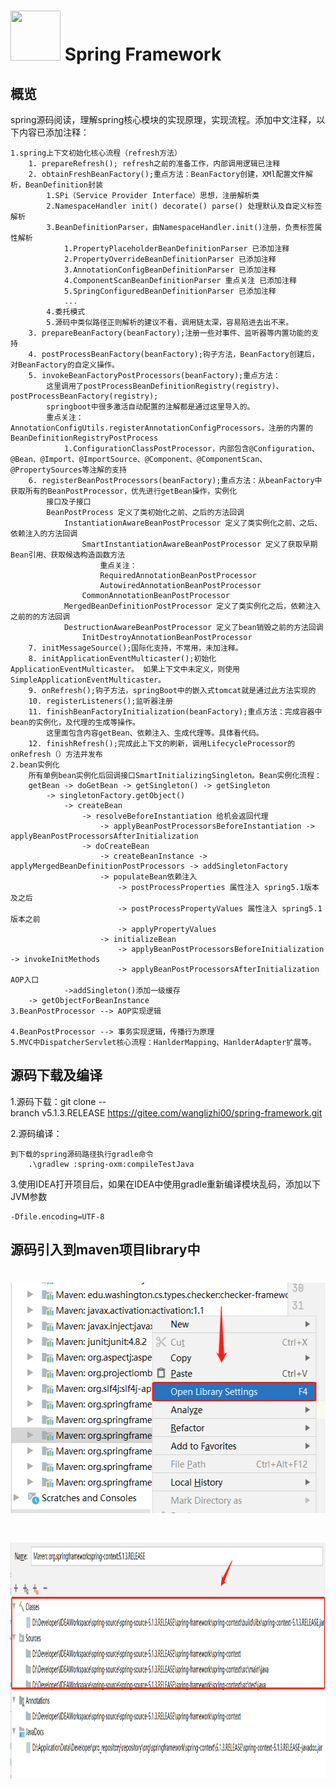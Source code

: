 # <img src="src/docs/asciidoc/images/spring-framework.png" width="80" height="80"> Spring Framework

## 概览
spring源码阅读，理解spring核心模块的实现原理，实现流程。添加中文注释，以下内容已添加注释：
    
    1.spring上下文初始化核心流程（refresh方法）
        1. prepareRefresh(); refresh之前的准备工作，内部调用逻辑已注释
        2. obtainFreshBeanFactory();重点方法：BeanFactory创建，XMl配置文件解析，BeanDefinition封装
            1.SPi（Service Provider Interface）思想，注册解析类
            2.NamespaceHandler init() decorate() parse() 处理默认及自定义标签解析
            3.BeanDefinitionParser，由NamespaceHandler.init()注册，负责标签属性解析
                1.PropertyPlaceholderBeanDefinitionParser 已添加注释
                2.PropertyOverrideBeanDefinitionParser 已添加注释
                3.AnnotationConfigBeanDefinitionParser 已添加注释
                4.ComponentScanBeanDefinitionParser 重点关注 已添加注释
                5.SpringConfiguredBeanDefinitionParser 已添加注释
                ...
            4.委托模式
            5.源码中类似路径正则解析的建议不看，调用链太深，容易陷进去出不来。
        3. prepareBeanFactory(beanFactory);注册一些对事件、监听器等内置功能的支持
        4. postProcessBeanFactory(beanFactory);钩子方法，BeanFactory创建后，对BeanFactory的自定义操作。
        5. invokeBeanFactoryPostProcessors(beanFactory);重点方法：
            这里调用了postProcessBeanDefinitionRegistry(registry)、postProcessBeanFactory(registry);
            springboot中很多激活自动配置的注解都是通过这里导入的。
            重点关注：AnnotationConfigUtils.registerAnnotationConfigProcessors，注册的内置的BeanDefinitionRegistryPostProcess
                1.ConfigurationClassPostProcessor，内部包含@Configuration、@Bean、@Import、@ImportSource、@Component、@ComponentScan、@PropertySources等注解的支持 
        6. registerBeanPostProcessors(beanFactory);重点方法：从beanFactory中获取所有的BeanPostProcessor，优先进行getBean操作，实例化
            接口及子接口
            BeanPostProcess 定义了类初始化之前、之后的方法回调
                InstantiationAwareBeanPostProcessor 定义了类实例化之前、之后、依赖注入的方法回调
                    SmartInstantiationAwareBeanPostProcessor 定义了获取早期Bean引用、获取候选构造函数方法
                        重点关注：
                        RequiredAnnotationBeanPostProcessor
                        AutowiredAnnotationBeanPostProcessor
                    CommonAnnotationBeanPostProcessor
                MergedBeanDefinitionPostProcessor 定义了类实例化之后，依赖注入之前的的方法回调
                DestructionAwareBeanPostProcessor 定义了bean销毁之前的方法回调
                    InitDestroyAnnotationBeanPostProcessor
        7. initMessageSource();国际化支持，不常用，未加注释。	
        8. initApplicationEventMulticaster();初始化ApplicationEventMulticaster。 如果上下文中未定义，则使用SimpleApplicationEventMulticaster。		
        9. onRefresh();钩子方法，springBoot中的嵌入式tomcat就是通过此方法实现的
        10. registerListeners();监听器注册
        11. finishBeanFactoryInitialization(beanFactory);重点方法：完成容器中bean的实例化，及代理的生成等操作。
            这里面包含内容getBean、依赖注入、生成代理等。具体看代码。
        12. finishRefresh();完成此上下文的刷新，调用LifecycleProcessor的onRefresh（）方法并发布
    2.bean实例化
        所有单例bean实例化后回调接口SmartInitializingSingleton。Bean实例化流程：
        getBean -> doGetBean -> getSingleton() -> getSingleton 
            -> singletonFactory.getObject()
                -> createBean
                    -> resolveBeforeInstantiation 给机会返回代理
                        -> applyBeanPostProcessorsBeforeInstantiation -> applyBeanPostProcessorsAfterInitialization
                    -> doCreateBean
                        -> createBeanInstance -> applyMergedBeanDefinitionPostProcessors -> addSingletonFactory
                        -> populateBean依赖注入 
                            -> postProcessProperties 属性注入 spring5.1版本及之后
                            -> postProcessPropertyValues 属性注入 spring5.1版本之前
                            -> applyPropertyValues
                        -> initializeBean
                            -> applyBeanPostProcessorsBeforeInitialization -> invokeInitMethods
                            -> applyBeanPostProcessorsAfterInitialization AOP入口
                ->addSingleton()添加一级缓存
        -> getObjectForBeanInstance
    3.BeanPostProcessor --> AOP实现逻辑
        
    4.BeanPostProcessor --> 事务实现逻辑，传播行为原理
    5.MVC中DispatcherServlet核心流程：HanlderMapping、HanlderAdapter扩展等。

## 源码下载及编译

1.源码下载：git clone --branch v5.1.3.RELEASE https://gitee.com/wanglizhi00/spring-framework.git

2.源码编译：
    
    到下载的spring源码路径执行gradle命令
        .\gradlew :spring-oxm:compileTestJava

3.使用IDEA打开项目后，如果在IDEA中使用gradle重新编译模块乱码，添加以下JVM参数

    -Dfile.encoding=UTF-8

## 源码引入到maven项目library中

# <img src="src/docs/asciidoc/images/open-library-settings.png" width="523" height="369">

# <img src="src/docs/asciidoc/images/set-jar-maven-library.png" width="1096" height="377">
